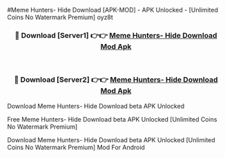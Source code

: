 #Meme Hunters- Hide Download [APK-MOD] - APK Unlocked - [Unlimited Coins No Watermark Premium] oyz8t



<div align="center">

<h3>🔴 Download [Server1] 👉👉 <a href="https://momento.my/?title=Meme_Hunters-_Hide_Download">Meme Hunters- Hide Download Mod Apk</a></h3><br>

<h3>🔴 Download [Server2] 👉👉 <a href="https://momento.my/?title=Meme_Hunters-_Hide_Download">Meme Hunters- Hide Download Mod Apk</a></h3>
</div>



Download Meme Hunters- Hide Download beta APK Unlocked

Free Meme Hunters- Hide Download beta APK Unlocked [Unlimited Coins No Watermark Premium]

Download Meme Hunters- Hide Download beta APK Unlocked [Unlimited Coins No Watermark Premium] Mod For Android
